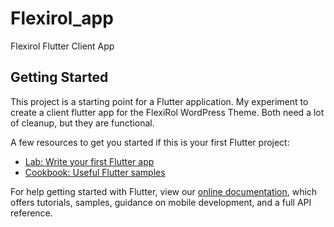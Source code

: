 # Flexirol_app

Flexirol Flutter Client App

## Getting Started

This project is a starting point for a Flutter application. My experiment to create a client flutter app for the FlexiRol WordPress Theme. Both need a lot of cleanup, but they are functional.

A few resources to get you started if this is your first Flutter project:

- [Lab: Write your first Flutter app](https://flutter.dev/docs/get-started/codelab)
- [Cookbook: Useful Flutter samples](https://flutter.dev/docs/cookbook)

For help getting started with Flutter, view our
[online documentation](https://flutter.dev/docs), which offers tutorials,
samples, guidance on mobile development, and a full API reference.
